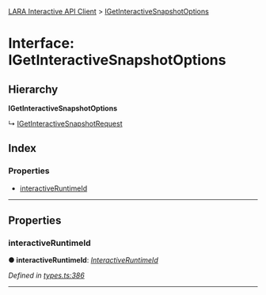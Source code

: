 [LARA Interactive API Client](../README.md) > [IGetInteractiveSnapshotOptions](../interfaces/igetinteractivesnapshotoptions.md)

# Interface: IGetInteractiveSnapshotOptions

## Hierarchy

**IGetInteractiveSnapshotOptions**

↳  [IGetInteractiveSnapshotRequest](igetinteractivesnapshotrequest.md)

## Index

### Properties

* [interactiveRuntimeId](igetinteractivesnapshotoptions.md#interactiveruntimeid)

---

## Properties

<a id="interactiveruntimeid"></a>

###  interactiveRuntimeId

**● interactiveRuntimeId**: *[InteractiveRuntimeId](../#interactiveruntimeid)*

*Defined in [types.ts:386](../../../lara-typescript/src/interactive-api-client/types.ts#L386)*

___

